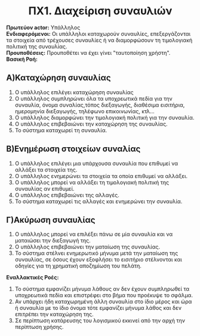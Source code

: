 # <center> **ΠΧ1. Διαχείριση συναυλιών** </center> 
<b>Πρωτεύον actor:</b> Υπάλληλος <br>
<b>Ενδιαφερόμενοι:</b> Οι υπάλληλοι καταχωρούν συναυλίες, επεξεργάζονται τα στοιχεία από τρέχουσες συναυλίες ή να διαμορφώσουν τη τιμολογιακή πολιτική της συναυλίας. <br>
<b>Προυποθέσεις:</b> Προυποθέτει να έχει γίνει "ταυτοποίηση χρήστη". <br>
<b>Βασική Ροή:</b> 

## Α)Καταχώρηση συναυλίας
1. Ο υπάλληλος επιλέγει καταχώρηση συναυλίας
2. Ο υπάλληλος συμπληρώνει όλα τα υποχρεωτικά πεδία για την συναυλία, όνομα συναλίας,τόπος διεξαγωγής, διαθέσιμα εισιτήρια, ημερομηνία διεξαγωγής, τηλέφωνο επικοινωνίας, κτλ...
3. Ο υπάλληλος διαμορφώνει την τιμολογιακή πολιτική για την συναυλία.
4. Ο υπάλληλος επιβεβαιώνει την καταχώρηση της συναυλίας.
5. Το σύστημα καταχωρεί τη συναυλία.

## Β)Ενημέρωση στοιχείων συναλίας
1. Ο υπάλληλος επιλέγει μια υπάρχουσα συναυλία που επιθυμεί να αλλάξει τα στοιχεία της.
2. Ο υπάλληλος ενημερώνει τα στοιχεία τα οποία επιθυμεί να αλλάξει. 
3. Ο υπάλληλος μπορεί να αλλάξει τη τιμολογιακή πολιτική της συναυλίας αν επιθυμεί.
4. Ο υπάλληλος επιβεβαιώνει της αλλαγές.
5. Το σύστημα καταχωρεί τις αλλαγές και ενημερώνει την συναυλία.

## Γ)Ακύρωση συναυλίας
1. Ο υπάλληλος μπορεί να επιλέξει πάνω σε μία συναυλία και να ματαιώσει την διεξαγωγή της.
2. Ο υπάλληλος επιβεβαιώνει την ματαίωση της συναυλίας.
3. Το σύστημα στέλνει ενημερωτικό μήνυμα μετά την ματαίωση της συναυλίας, σε όσους έχουν εξοφλήσει το εισιτήριο στέλνονται και οδηγίες για τη χρηματική αποζημίωση του πελάτη.

<b>Εναλλακτικές Ροές:</b>

1. Το σύστημα εμφανίζει μήνυμα λάθους αν δεν έχουν συμπληρωθεί τα υποχρεωτικά πεδία και επιστρέφει στο βήμα που προέκυψε το σφάλμα.
2. Αν υπάρχει ήδη καταχωρημένη άλλη συναυλία στο ίδιο μέρος και ώρα ή συναυλία με το ίδιο όνομα τότε εμφανίζει μήνυμα λάθος και δεν επιτρέπει την καταχώρηση της. 
3. Σε περίπτωση κατάρευσης του λογισμικού εκκινεί από την αρχή την περίπτωση χρήσης.
